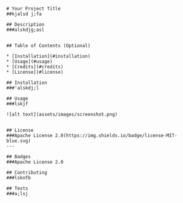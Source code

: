 
    
    # Your Project Title
    ##kjalsd j;fa

    ## Description 
    ###alskdjg;asl 

        
    ## Table of Contents (Optional)
        
    * [Installation](#installation)
    * [Usage](#usage)
    * [Credits](#credits)
    * [License](#license)
    
    ## Installation
    ###'alskdj;l
    
    ## Usage 
    ###lskjf
    
    ![alt text](assets/images/screenshot.png)

    
    ## License
    ###Apache License 2.0(https://img.shields.io/badge/license-MIT-blue.svg)
    ---
    
    ## Badges
    ###Apache License 2.0
    
    ## Contributing
    ###lsknfb

    ## Tests
    ###a;lsj

    